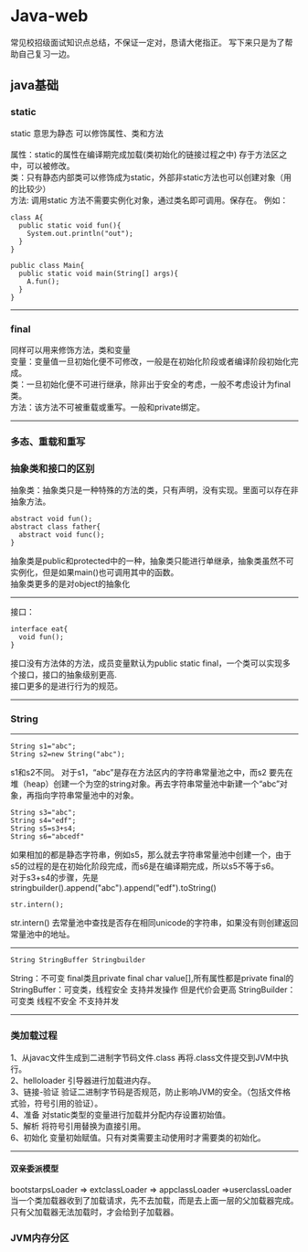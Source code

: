 # Java-web
常见校招级面试知识点总结，不保证一定对，恳请大佬指正。 写下来只是为了帮助自己复习一边。

## java基础

### static
static 意思为静态 可以修饰属性、类和方法<br>
<br>
属性：static的属性在编译期完成加载(类初始化的链接过程之中) 存于方法区之中，可以被修改。
<br>
类：只有静态内部类可以修饰成为static，外部非static方法也可以创建对象（用的比较少）
<br>
方法: 调用static 方法不需要实例化对象，通过类名即可调用。保存在。 例如：
```
class A{
  public static void fun(){
    System.out.println("out");
  }
}

public class Main{
  public static void main(String[] args){
    A.fun();
  }
}
```
***

### final
同样可以用来修饰方法，类和变量<br>
变量：变量值一旦初始化便不可修改，一般是在初始化阶段或者编译阶段初始化完成。<br>
类：一旦初始化便不可进行继承，除非出于安全的考虑，一般不考虑设计为final类。<br>
方法：该方法不可被重载或重写。一般和private绑定。
***

### 多态、重载和重写

### 抽象类和接口的区别
抽象类：抽象类只是一种特殊的方法的类，只有声明，没有实现。里面可以存在非抽象方法。
```
abstract void fun();
abstract class father{
  abstract void func();
}
```
抽象类是public和protected中的一种，抽象类只能进行单继承，抽象类虽然不可实例化，但是如果main()也可调用其中的函数。<br>
抽象类更多的是对object的抽象化
***
接口：
```
interface eat{
  void fun();
}
``` 
接口没有方法体的方法，成员变量默认为public static final，一个类可以实现多个接口，接口的抽象级别更高. <br>
接口更多的是进行行为的规范。
***
### String
***
```
String s1="abc";
String s2=new String("abc");
```
s1和s2不同。 对于s1，“abc”是存在方法区内的字符串常量池之中，而s2 要先在堆（heap）创建一个为空的string对象。再去字符串常量池中新建一个“abc”对象，再指向字符串常量池中的对象。

```
String s3="abc";
String s4="edf";
String s5=s3+s4;
String s6="abcedf"
```
如果相加的都是静态字符串，例如s5，那么就去字符串常量池中创建一个，由于s5的过程的是在初始化阶段完成，而s6是在编译期完成，所以s5不等于s6。<br>
对于s3+s4的步骤，先是stringbuilder().append("abc").append("edf").toString()

```
str.intern();
```
str.intern() 去常量池中查找是否存在相同unicode的字符串，如果没有则创建返回常量池中的地址。
***
```
String StringBuffer Stringbuilder
```
String：不可变 final类且private final char value[],所有属性都是private final的
StringBuffer：可变类，线程安全 支持并发操作 但是代价会更高
StringBuilder：可变类 线程不安全 不支持并发
***

### 类加载过程

1、从javac文件生成到二进制字节码文件.class 再将.class文件提交到JVM中执行。<br>
2、helloloader 引导器进行加载进内存。<br>
3、链接-验证 验证二进制字节码是否规范，防止影响JVM的安全。（包括文件格式验，符号引用的验证）。<br>
4、准备 对static类型的变量进行加载并分配内存设置初始值。<br>
5、解析 将符号引用替换为直接引用。<br>
6、初始化 变量初始赋值。只有对类需要主动使用时才需要类的初始化。 <br>
***
#### 双亲委派模型
bootstarpsLoader => extclassLoader => appclassLoader =>userclassLoader <br>
当一个类加载器收到了加载请求，先不去加载，而是去上面一层的父加载器完成。只有父加载器无法加载时，才会给到子加载器。

### JVM内存分区




